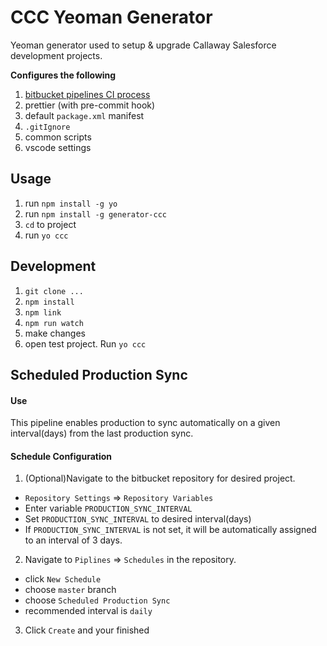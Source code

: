 # CCC Yeoman Generator

Yeoman generator used to setup & upgrade Callaway Salesforce development projects.

**Configures the following**

1. [bitbucket pipelines CI process](https://github.com/ChuckJonas/generator-ccc/blob/master/generators/app/templates/static/build/pipelines-setup.md)
2. prettier (with pre-commit hook)
3. default `package.xml` manifest
4. `.gitIgnore`
5. common scripts
6. vscode settings

## Usage

1. run `npm install -g yo`
2. run `npm install -g generator-ccc`
3. `cd` to project
4. run `yo ccc`

## Development

1. `git clone ...`
2. `npm install`
3. `npm link`
4. `npm run watch`
5. make changes
6. open test project.  Run `yo ccc`

## Scheduled Production Sync

#### Use
This pipeline enables production to sync automatically on a given interval(days) from the last production sync. 

#### Schedule Configuration

1. (Optional)Navigate to the bitbucket repository for desired project.
  - `Repository Settings` => `Repository Variables`
  - Enter variable `PRODUCTION_SYNC_INTERVAL`
  - Set `PRODUCTION_SYNC_INTERVAL` to desired interval(days)
  - If `PRODUCTION_SYNC_INTERVAL` is not set, it will be automatically assigned to an interval of 3 days.
2. Navigate to `Piplines` => `Schedules` in the repository.
  - click `New Schedule`
  - choose `master` branch
  - choose `Scheduled Production Sync`
  - recommended interval is `daily`
3. Click `Create` and your finished
